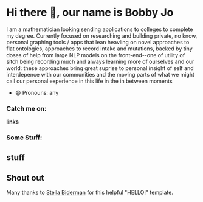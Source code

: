 # Hi there 👋, our name is Bobby Jo

I am a mathematician looking sending applications to colleges to complete my degree. Currently focused on researching and building private, no know, personal graphing tools / apps that lean heavling on novel approaches to flat ontologies, approaches to record intake and mutations, backed by tiny doses of help from large NLP models on the front-end--one of utility of sitch being recording much and always learning more of ourselves and our world: these approaches bring great suprise to personal insight of self and interdepence with our communities and the moving parts of what we might call our personal experience in this life in the in between moments

- 😄 Pronouns: any

### Catch me on:
**links**

### Some Stuff:
**stuff**
---
## Shout out
Many thanks to [Stella Biderman](https://github.com/StellaAthena/StellaAthena) for this helpful "HELLO!" template.
